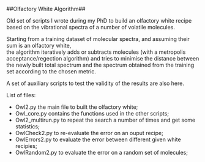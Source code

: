 ##Olfactory White Algorithm##

Old set of scripts I wrote during my PhD to build an olfactory white recipe based on the vibrational spectra
of a number of volatile molecules. 

Starting from a training dataset of molecular spectra, and assuming their sum is an olfactory white,  
the algorithm iteratively adds or subtracts molecules (with a metropolis acceptance/regection algorithm)
and tries to minimise the distance between the newly built total spectrum and the spectrum 
obtained from the training set according to the chosen metric. 

A set of auxiliary scripts to test the validity of the results are also here.

List of files:

- Owl2.py the main file to built the olfactory white;
- Owl_core.py contains the functions used in the other scripts;
- Owl2_multirun.py to repeat the search a number of times and get some statistics;
- OwlCheck2.py to re-evaluate the error on an ouput recipe;
- OwlErrors2.py to evaluate the error between different given white recipies;
- OwlRandom2.py to evaluate the error on a random set of molecules;

